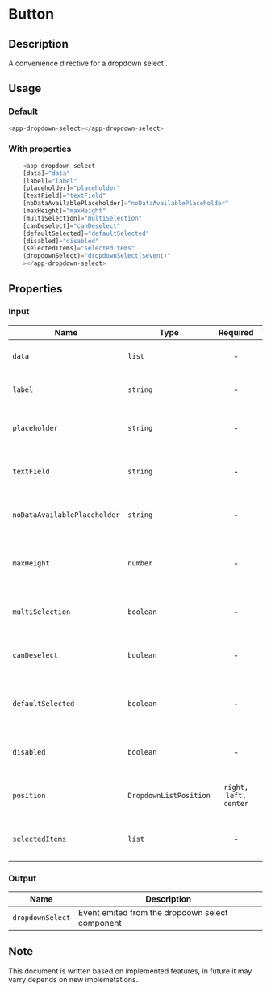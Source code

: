 # Button

## Description

A convenience directive for a dropdown select .

## Usage

### Default

```js
<app-dropdown-select></app-dropdown-select>
```

### With properties

```js
    <app-dropdown-select
    [data]="data"
    [label]="label"
    [placeholder]="placeholder"
    [textField]="textField"
    [noDataAvailablePlaceholder]="noDataAvailablePlaceholder"
    [maxHeight]="maxHeight"
    [multiSelection]="multiSelection"
    [canDeselect]="canDeselect"
    [defaultSelected]="defaultSelected"
    [disabled]="disabled"
    [selectedItems]="selectedItems"
    (dropdownSelect)="dropdownSelect($event)"
    ></app-dropdown-select>
```

## Properties

### Input

| Name                         | Type                   |       Required        | Values | Default | Description                                        |
| ---------------------------- | ---------------------- | :-------------------: | ------ | :-----: | -------------------------------------------------- |
| `data`                       | `list`                 |           -           | -      |    -    | to set data of the component                       |
| `label`                      | `string`               |           -           | -      |    -    | to set label of the component                      |
| `placeholder`                | `string`               |           -           | -      |    -    | to set placeholder of the component                |
| `textField`                  | `string`               |           -           | -      |    -    | to set textfield name of the component             |
| `noDataAvailablePlaceholder` | `string`               |           -           | -      |    -    | to set no data placeholder of the component        |
| `maxHeight`                  | `number`               |           -           | -      |  `250`  | to set maxheight of dropdown list of the component |
| `multiSelection`             | `boolean`              |           -           | -      | `false` | to set multiselection of the component             |
| `canDeselect`                | `boolean`              |           -           | -      | `false` | to set deselect of selected items                  |
| `defaultSelected`            | `boolean`              |           -           | -      | `false` | to set a default selected of the component         |
| `disabled`                   | `boolean`              |           -           | -      | `false` | to set disabled of the component                   |
| `position`                   | `DropdownListPosition` | `right, left, center` | -      | `right` | to set selected items of the component             |
| `selectedItems`              | `list`                 |           -           | -      |    -    | to set selected items of the component             |

### Output

| Name             | Description                                     |
| ---------------- | ----------------------------------------------- |
| `dropdownSelect` | Event emited from the dropdown select component |

## Note

This document is written based on implemented features, in future it may varry depends on new implemetations.

